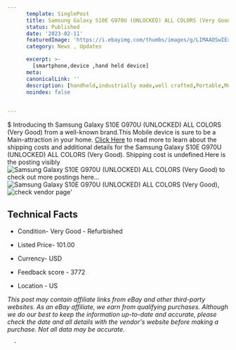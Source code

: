 ```yaml
---
      template: SinglePost
      title: Samsung Galaxy S10E G970U (UNLOCKED) ALL COLORS (Very Good)
      status: Published
      date: '2023-02-11'
      featuredImage: 'https://i.ebayimg.com/thumbs/images/g/LIMAAOSwIExj2FSP/s-l225.jpg'
      category: News , Updates

      excerpt: >-
        [smartphone,device ,hand held device]
      meta:
      canonicalLink: ''
      description: [handheld,industrially made,well crafted,Portable,Mobile,Compact,Convenient,Lightweight,Maneuverable,Man-portable,Miniature,Carriable,Hand-held,Light,Holdable,Transportable,Mobile device,Pocket-sized,On-the-go,Wireless,Cordless,Compact size,Convenient size, smartphone,device ,hand held device]
      noindex: false
      

---
```

$
      Introducing th Samsung Galaxy S10E G970U (UNLOCKED) ALL COLORS (Very Good) from a well-known brand.This Mobile device  is sure to be a Main-attraction in your home. [Click Here](https://www.ebay.com/itm/404134777067?hash=item5e184f50eb%3Ag%3ALIMAAOSwIExj2FSP&mkevt=1&mkcid=1&mkrid=711-53200-19255-0&campid=%253CePNCampaignId%253E&customid=%253CreferenceId%253E&toolid=10049) to read more to learn about the shipping costs and additional details for the Samsung Galaxy S10E G970U (UNLOCKED) ALL COLORS (Very Good). Shipping cost is undefined.Here is the posting visibly ![Samsung Galaxy S10E G970U (UNLOCKED) ALL COLORS (Very Good)](https://i.ebayimg.com/thumbs/images/g/LIMAAOSwIExj2FSP/s-l225.jpg) to check out more postings here... ![Samsung Galaxy S10E G970U (UNLOCKED) ALL COLORS (Very Good)](https://i.ebayimg.com/images/g/LIMAAOSwIExj2FSP/s-l960.jpg), ![check vendor page](https://origin-galleryplus.ebayimg.com/ws/web/404134777067_2_0_1/225x225.jpg,https://origin-galleryplus.ebayimg.com/ws/web/404134777067_3_0_1/225x225.jpg,https://origin-galleryplus.ebayimg.com/ws/web/404134777067_4_0_1/225x225.jpg,https://origin-galleryplus.ebayimg.com/ws/web/404134777067_5_0_1/225x225.jpg,https://origin-galleryplus.ebayimg.com/ws/web/404134777067_6_0_1/225x225.jpg,https://origin-galleryplus.ebayimg.com/ws/web/404134777067_7_0_1/225x225.jpg,https://origin-galleryplus.ebayimg.com/ws/web/404134777067_8_0_1/225x225.jpg,https://origin-galleryplus.ebayimg.com/ws/web/404134777067_9_0_1/225x225.jpg,https://origin-galleryplus.ebayimg.com/ws/web/404134777067_10_0_1/225x225.jpg,https://origin-galleryplus.ebayimg.com/ws/web/404134777067_11_0_1/225x225.jpg,https://origin-galleryplus.ebayimg.com/ws/web/404134777067_12_0_1/225x225.jpg)'

      

 ## Technical Facts 



     
      

 - Condition- Very Good - Refurbished 


      

 - Listed Price- 101.00 


      

 - Currency- USD 


      

 - Feedback score - 3772 


      

 - Location - US 


      
      

 *_This post may contain affiliate links from eBay and other third-party websites. As an eBay affiliate, we earn from qualifying purchases. Although we do our best to keep the information up-to-date and accurate, please check the date and all details with the vendor's website before making a purchase. Not all data may be accurate._*




      -
